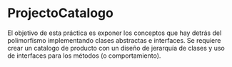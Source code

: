 # ProjectoCatalogo
El objetivo de esta práctica es exponer los conceptos que hay detrás del polimorfismo implementando clases abstractas e interfaces.
Se requiere crear un catalogo de producto con un diseño de jerarquía de clases y uso de interfaces para los métodos (o comportamiento).
